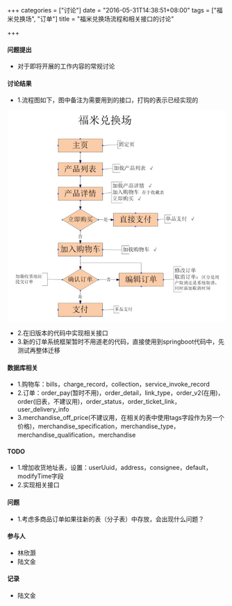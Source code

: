 +++
categories = ["讨论"]
date = "2016-05-31T14:38:51+08:00"
tags = ["福米兑换场", "订单"]
title = "福米兑换场流程和相关接口的讨论"

+++

#### 问题提出

- 对于即将开展的工作内容的常规讨论

#### 讨论结果

- 1.流程图如下，图中备注为需要用到的接口，打钩的表示已经实现的

<img src="https://raw.githubusercontent.com/eyestone/eyestone.github.io/master/img/fumiExchangeFlowChart.png" width = "550"  alt="福米兑换场流程" align=center />

- 2.在旧版本的代码中实现相关接口
- 3.新的订单系统框架暂时不用道老的代码，直接使用到springboot代码中，先测试再整体迁移

#### 数据库相关

- 1.购物车：bills，charge_record，collection，service_invoke_record
- 2.订单：order_pay(暂时不用)，order_detail，link_type，order_v2(在用)，order(旧表，不建议用)，order_status，order_ticket_link，user_delivery_info
- 3.merchandise_off_price(不建议用，在相关的表中使用tags字段作为另一个价格)，merchandise_specification，merchandise_type，merchandise_qualification，merchandise

#### TODO

- 1.增加收货地址表，设置：userUuid，address，consignee，default，modifyTime字段
- 2.实现相关接口

#### 问题

- 1.考虑多商品订单如果往新的表（分子表）中存放，会出现什么问题？

#### 参与人

- 林欣灏
- 陆文金

#### 记录

- 陆文金
